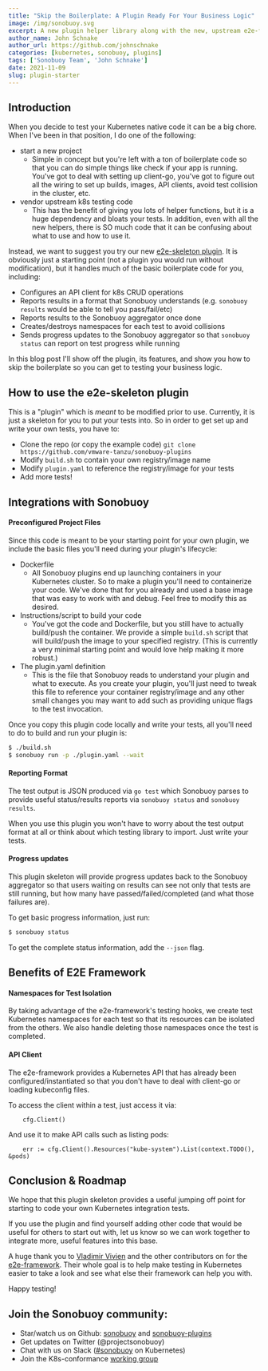 ```yaml
---
title: "Skip the Boilerplate: A Plugin Ready For Your Business Logic"
image: /img/sonobuoy.svg
excerpt: A new plugin helper library along with the new, upstream e2e-framework helps you jump straight into your testing your business logic. 
author_name: John Schnake
author_url: https://github.com/johnschnake
categories: [kubernetes, sonobuoy, plugins]
tags: ['Sonobuoy Team', 'John Schnake']
date: 2021-11-09
slug: plugin-starter
---
```


## Introduction

When you decide to test your Kubernetes native code it can be a big chore. When I've been in that position, I do one of the following:
 - start a new project
   - Simple in concept but you're left with a ton of boilerplate code so that you can do simple things like
 check if your app is running. You've got to deal with setting up client-go, you've got to figure out all the wiring
 to set up builds, images, API clients, avoid test collision in the cluster, etc.
 - vendor upstream k8s testing code
   - This has the benefit of giving you lots of helper functions, but it is a huge dependency and bloats your tests. In addition,
 even with all the new helpers, there is SO much code that it can be confusing about what to use and how to use it.

Instead, we want to suggest you try our new [e2e-skeleton plugin][skeleton]. It is obviously just a starting point (not a plugin you would
run without modification), but it handles much of the basic boilerplate code for you, including:
 - Configures an API client for k8s CRUD operations
 - Reports results in a format that Sonobuoy understands (e.g. `sonobuoy results` would be able to tell you pass/fail/etc)
 - Reports results to the Sonobuoy aggregator once done
 - Creates/destroys namespaces for each test to avoid collisions
 - Sends progress updates to the Sonobuoy aggregator so that `sonobuoy status` can report on test progress while running

In this blog post I'll show off the plugin, its features, and show you how to skip the boilerplate so you can get to testing your business logic.

## How to use the e2e-skeleton plugin

This is a "plugin" which is _meant_ to be modified prior to use. Currently, it is
just a skeleton for you to put your tests into. So in order to get set up and write your own tests,
you have to:

 - Clone the repo (or copy the example code) `git clone https://github.com/vmware-tanzu/sonobuoy-plugins`
 - Modify `build.sh` to contain your own registry/image name
 - Modify `plugin.yaml` to reference the registry/image for your tests
 - Add more tests!

## Integrations with Sonobuoy

#### Preconfigured Project Files
 
Since this code is meant to be your starting point for your own plugin, we
include the basic files you'll need during your plugin's lifecycle:

- Dockerfile
  - All Sonobuoy plugins end up launching containers in your Kubernetes cluster. So to make a plugin you'll need to containerize your code. We've done that for you already and used a base image that was easy to work with and debug. Feel free to modify this as desired.
- Instructions/script to build your code
  - You've got the code and Dockerfile, but you still have to actually build/push the container. We provide a simple `build.sh` script that will build/push the image to your specified registry. (This is currently a very minimal starting point and would love help making it more robust.)
- The plugin.yaml definition
   - This is the file that Sonobuoy reads to understand your plugin and what to execute. As you create your plugin, you'll just need to tweak this file to reference your container registry/image and any other small changes you may want to add such as providing unique flags to the test invocation.
 
Once you copy this plugin code locally and write your tests, all you'll need to do to build and run your plugin is:
```bash
$ ./build.sh
$ sonobuoy run -p ./plugin.yaml --wait
``` 

#### Reporting Format

The test output is JSON produced via `go test` which Sonobuoy
parses to provide useful status/results reports via `sonobuoy status` and `sonobuoy results`.
 
When you use this plugin you won't have to worry about the
test output format at all or think about which testing library to import. Just write your tests.

#### Progress updates

This plugin skeleton will provide progress updates back to the Sonobuoy aggregator
so that users waiting on results can see not only that tests are still running, but
how many have passed/failed/completed (and what those failures are).

To get basic progress information, just run:
```bash
$ sonobuoy status
```

To get the complete status information, add the `--json` flag.

## Benefits of E2E Framework

#### Namespaces for Test Isolation

By taking advantage of the e2e-framework's testing hooks, we create test Kubernetes namespaces
for each test so that its resources can be isolated from the others. We also
handle deleting those namespaces once the test is completed.

#### API Client

The e2e-framework provides a Kubernetes API that has already been configured/instantiated so
that you don't have to deal with client-go or loading kubeconfig files.

To access the client within a test, just access it via:
```
    cfg.Client()
```

And use it to make API calls such as listing pods:
```
    err := cfg.Client().Resources("kube-system").List(context.TODO(), &pods)
```

## Conclusion & Roadmap

We hope that this plugin skeleton provides a useful jumping off point for starting
to code your own Kubernetes integration tests.

If you use the plugin and find yourself adding other code that would be useful for others
to start out with, let us know so we can work together to integrate more, useful
features into this base.

A huge thank you to [Vladimir Vivien][vlad] and the other contributors on for the [e2e-framework][e2e-framework].
Their whole goal is to help make testing in Kubernetes easier to take a look and see what else their framework can help
you with.

Happy testing!

## Join the Sonobuoy community:

- Star/watch us on Github: [sonobuoy][sonobuoy] and [sonobuoy-plugins][sonobuoy-plugins]
- Get updates on Twitter (@projectsonobuoy)
- Chat with us on Slack ([#sonobuoy](https://kubernetes.slack.com/archives/C6L3G051C) on Kubernetes)
- Join the K8s-conformance [working group](https://github.com/cncf/k8s-conformance)

[sonobuoy]: https://github.com/vmware-tanzu/sonobuoy
[sonobuoy-plugins]: https://github.com/vmware-tanzu/sonobuoy-plugins
[skeleton]: https://github.com/vmware-tanzu/sonobuoy-plugins/tree/main/examples/e2e-skeleton
[vlad]: https://github.com/vladimirvivien
[e2e-framework]: https://github.com/kubernetes-sigs/e2e-framework